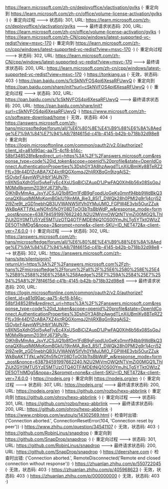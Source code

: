 https://learn.microsoft.com/zh-cn/deployoffice/vlactivation/gvlks (· 重定向到 https://learn.microsoft.com/zh-cn/office/volume-license-activation/gvlks ·)
(· 重定向过程 ---> 状态码: 301, URL: https://learn.microsoft.com/zh-cn/deployoffice/vlactivation/gvlks ---> 最终请求状态码: 200, URL: https://learn.microsoft.com/zh-cn/office/volume-license-activation/gvlks ·)
https://learn.microsoft.com/zh-CN/cpp/windows/latest-supported-vc-redist?view=msvc-170 (· 重定向到 https://learn.microsoft.com/zh-cn/cpp/windows/latest-supported-vc-redist?view=msvc-170 ·)
(· 重定向过程 ---> 状态码: 302, URL: https://learn.microsoft.com/zh-CN/cpp/windows/latest-supported-vc-redist?view=msvc-170 ---> 最终请求状态码: 200, URL: https://learn.microsoft.com/zh-cn/cpp/windows/latest-supported-vc-redist?view=msvc-170 ·)
https://tonkiang.us (· 无效，状态码: 403 ·)
https://pan.baidu.com/s/1cSkNVFOS4pi6XesaRFUwyQ (· 重定向到 https://pan.baidu.com/share/init?surl=cSkNVFOS4pi6XesaRFUwyQ ·)
(· 重定向过程 ---> 状态码: 302, URL: https://pan.baidu.com/s/1cSkNVFOS4pi6XesaRFUwyQ ---> 最终请求状态码: 200, URL: https://pan.baidu.com/share/init?surl=cSkNVFOS4pi6XesaRFUwyQ ·)
https://www.microsoft.com/zh-cn/software-download/home (· 无效，状态码: 404 ·)
https://answers.microsoft.com/zh-hans/microsoftedge/forum/all/%E6%80%8E%E4%B9%88%E6%8A%8Aedge%E7%9A%84%E7%94%A8/78f4615d-c41b-4145-b42b-b718b32d98e8 (· 重定向到 https://login.microsoftonline.com/common/oauth2/v2.0/authorize?client_id=a81d90ac-aa75-4cf8-b14c-58bf348528fe&redirect_uri=https%3A%2F%2Fanswers.microsoft.com&response_type=code%20id_token&scope=openid%20profile&state=OpenIdConnect.AuthenticationProperties%3DshGY3A8hzAwgdTLnXjUBmIKy8BTeRZ2FfLy39r44D1ZcABA7XZ4ictRQGXomqJ2hljRXBqGn9izgAjS2-tSOybrF4aynWPUHbY1AUN7P-n9XNSqXdh05ol5yAeFjyEc4XsUSqBiCjZAupD1JPwFAQ0Xih6b56x08SsGpJM0MxRkgmmZ03hYJ673Pu1b-OIKhBvMmAq_JsyYJCSJjQ1b8fDm1FdB9gFopdUoGeKs0mnf94bb9WdBkQ3onaQX8juqlM6MoKpmBGklU19jnMA_8je3_85IT_DWQk28h0PMl2g9r1j4crj522l9Zre9t_zGD1nebhQB3UVWANW5lfVh0YMuUMO_FGPW4E3vbi5OurZZukWkBpAKTTjfkLwNOfn5fkOY08DToOI3bTtsBbWdP_w&response_mode=form_post&nonce=638794591997662240.N2U2MjVmOWQtNTVmZi00MGQ1LThlZjUtZGY0MTU5YzE5MTUzOTQ4OTFjMDEtNjQ1OS00YmJhLTg5YTktOWIzZDE5OThlMDg5&nopa=2&prompt=none&x-client-SKU=ID_NET472&x-client-ver=7.6.0.0 ·)
(· 重定向过程 ---> 状态码: 302, URL: https://answers.microsoft.com/zh-hans/microsoftedge/forum/all/%E6%80%8E%E4%B9%88%E6%8A%8Aedge%E7%9A%84%E7%94%A8/78f4615d-c41b-4145-b42b-b718b32d98e8 ---> 状态码: 302, URL: https://answers.microsoft.com/zh-hans/site/silentsignin?returnUrl=https%3A%2F%2Fanswers.microsoft.com%2Fzh-hans%2Fmicrosoftedge%2Fforum%2Fall%2F%25E6%2580%258E%25E4%25B9%2588%25E6%258A%258Aedge%25E7%259A%2584%25E7%2594%25A8%2F78f4615d-c41b-4145-b42b-b718b32d98e8 ---> 最终请求状态码: 200, URL: https://login.microsoftonline.com/common/oauth2/v2.0/authorize?client_id=a81d90ac-aa75-4cf8-b14c-58bf348528fe&redirect_uri=https%3A%2F%2Fanswers.microsoft.com&response_type=code%20id_token&scope=openid%20profile&state=OpenIdConnect.AuthenticationProperties%3DshGY3A8hzAwgdTLnXjUBmIKy8BTeRZ2FfLy39r44D1ZcABA7XZ4ictRQGXomqJ2hljRXBqGn9izgAjS2-tSOybrF4aynWPUHbY1AUN7P-n9XNSqXdh05ol5yAeFjyEc4XsUSqBiCjZAupD1JPwFAQ0Xih6b56x08SsGpJM0MxRkgmmZ03hYJ673Pu1b-OIKhBvMmAq_JsyYJCSJjQ1b8fDm1FdB9gFopdUoGeKs0mnf94bb9WdBkQ3onaQX8juqlM6MoKpmBGklU19jnMA_8je3_85IT_DWQk28h0PMl2g9r1j4crj522l9Zre9t_zGD1nebhQB3UVWANW5lfVh0YMuUMO_FGPW4E3vbi5OurZZukWkBpAKTTjfkLwNOfn5fkOY08DToOI3bTtsBbWdP_w&response_mode=form_post&nonce=638794591997662240.N2U2MjVmOWQtNTVmZi00MGQ1LThlZjUtZGY0MTU5YzE5MTUzOTQ4OTFjMDEtNjQ1OS00YmJhLTg5YTktOWIzZDE5OThlMDg5&nopa=2&prompt=none&x-client-SKU=ID_NET472&x-client-ver=7.6.0.0 ·)
https://nodejs.org (· 重定向到 https://nodejs.org/en ·)
(· 重定向过程 ---> 状态码: 307, URL: https://nodejs.org/ ---> 最终请求状态码: 200, URL: https://nodejs.org/en ·)
https://github.com/rozbo/hexo-abbrlink (· 重定向到 https://github.com/ohroy/hexo-abbrlink ·)
(· 重定向过程 ---> 状态码: 301, URL: https://github.com/rozbo/hexo-abbrlink ---> 最终请求状态码: 200, URL: https://github.com/ohroy/hexo-abbrlink ·)
https://www.cnblogs.com/wutou/p/14302569.html (· 检查时出错: ('Connection aborted.', ConnectionResetError(104, 'Connection reset by peer')) ·)
https://www.zhihu.com/question/34541107 (· 无效，状态码: 403 ·)
https://github.com/RobinLinus/snapdrop (· 重定向到 https://github.com/SnapDrop/snapdrop ·)
(· 重定向过程 ---> 状态码: 301, URL: https://github.com/RobinLinus/snapdrop ---> 最终请求状态码: 200, URL: https://github.com/SnapDrop/snapdrop ·)
https://deershare.com (· 检查时出错: ('Connection aborted.', RemoteDisconnected('Remote end closed connection without response')) ·)
https://zhuanlan.zhihu.com/p/550722045 (· 无效，状态码: 403 ·)
https://zhuanlan.zhihu.com/p/405968623 (· 无效，状态码: 403 ·)
https://zhuanlan.zhihu.com/p/000000000 (· 无效，状态码: 403 ·)

